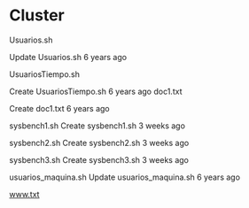 # Cluster

Usuarios.sh

Update Usuarios.sh
6 years ago

UsuariosTiempo.sh

Create UsuariosTiempo.sh
6 years ago
doc1.txt

Create doc1.txt
6 years ago

sysbench1.sh
Create sysbench1.sh
3 weeks ago

sysbench2.sh
Create sysbench2.sh
3 weeks ago

sysbench3.sh
Create sysbench3.sh
3 weeks ago

usuarios_maquina.sh
Update usuarios_maquina.sh
6 years ago

www.txt
